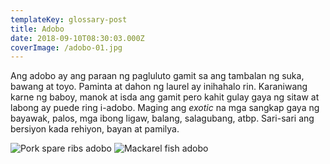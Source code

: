 ```yaml
---
templateKey: glossary-post
title: Adobo
date: 2018-09-10T08:30:03.000Z
coverImage: /adobo-01.jpg
---
```


Ang adobo ay ang paraan ng pagluluto gamit sa ang tambalan ng suka, bawang at toyo. Paminta at dahon ng laurel ay inihahalo rin. Karaniwang karne ng baboy, manok at isda ang gamit pero kahit gulay gaya ng sitaw at labong ay puede ring i-adobo. Maging ang _exotic_ na mga sangkap gaya ng bayawak, palos, mga ibong ligaw, balang, salagubang, atbp. Sari-sari ang bersiyon kada rehiyon, bayan at pamilya.

![Pork spare ribs adobo](/spare-ribs-adobo.jpg)
![Mackarel fish adobo](/caballa-adobo.jpg)
